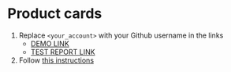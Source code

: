 # Product cards
1. Replace `<your_account>` with your Github username in the links
    - [DEMO LINK](https://anastasiiaaliinyk.github.io/layout_product-cards/) <br>
    - [TEST REPORT LINK](https://anastasiiaaliinyk.github.io/layout_product-cards/report/html_report/)
2. Follow [this instructions](https://mate-academy.github.io/layout_task-guideline/)
